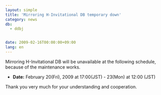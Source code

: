 ```yaml
---
layout: simple
title: 'Mirroring H-Invitational DB temporary down'
category: news
db:
  - ddbj


date: 2009-02-16T00:00:00+09:00
lang: en
---
```


<html>Mirroring H-Invitational DB will be unavailable at the following schedule,<br>because of the maintenance works.

<ul>
    <li><b>Date:</b> February 20(Fri), 2009 at 17:00(JST) - 23(Mon) at 12:00 (JST)</li>
</ul>

<p>Thank you very much for your understanding and cooperation.<br>
    <!--<dd><font color="#ff0000">The service was resumed (Feb. 25)</font></dd>-->
</p>
</html>
